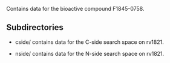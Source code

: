 Contains data for the bioactive compound F1845-0758.

## Subdirectories

- cside/ contains data for the C-side search space on rv1821.

- nside/ contains data for the N-side search space on rv1821.

